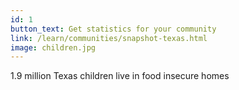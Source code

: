 ```yaml
---
id: 1
button_text: Get statistics for your community
link: /learn/communities/snapshot-texas.html
image: children.jpg
---
```


1.9 million Texas children live in food insecure homes
